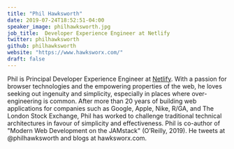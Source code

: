 ```yaml
---
title: "Phil Hawksworth"
date: 2019-07-24T18:52:51-04:00
speaker_image: philhawksworth.jpg
job_title:  Developer Experience Engineer at Netlify
twitter: philhawksworth
github: philhawksworth
website: "https://www.hawksworx.com/"
draft: false
---
```


Phil is Principal Developer Experience Engineer at [Netlify](https://www.netlify.com/). With a passion for browser technologies and the empowering properties of the web, he loves seeking out ingenuity and simplicity, especially in places where over-engineering is common. After more than 20 years of building web applications for companies such as Google, Apple, Nike, R/GA, and The London Stock Exchange, Phil has worked to challenge traditional technical architectures in favour of simplicity and effectiveness. Phil is co-author of \"Modern Web Development on the JAMstack\" (O’Reilly, 2019). He tweets at @philhawksworth and blogs at hawksworx.com.